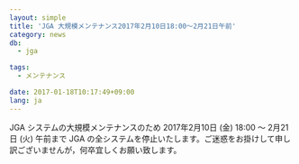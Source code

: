 ```yaml
---
layout: simple
title: 'JGA 大規模メンテナンス2017年2月10日18:00～2月21日午前'
category: news
db:
  - jga

tags:
  - メンテナンス

date: 2017-01-18T10:17:49+09:00
lang: ja
---
```


<p>JGA システムの大規模メンテナンスのため 2017年2月10日 (金) 18:00 ～ 2月21日 (火) 午前まで JGA の全システムを停止いたします。ご迷惑をお掛けして申し訳ございませんが，何卒宜しくお願い致します。</p>
